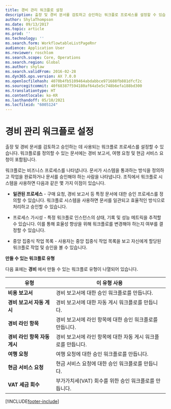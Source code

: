 ```yaml
---
title: 경비 관리 워크플로 설정
description: 출장 및 경비 문서를 검토하고 승인하는 워크플로 프로세스를 설정할 수 있습니다.
author: ShylaThompson
ms.date: 09/13/2017
ms.topic: article
ms.prod: ''
ms.technology: ''
ms.search.form: WorkflowtableListPageRnr
audience: Application User
ms.reviewer: roschlom
ms.search.scope: Core, Operations
ms.search.region: Global
ms.author: shylaw
ms.search.validFrom: 2016-02-28
ms.dyn365.ops.version: AX 7.0.0
ms.openlocfilehash: 4070b4fb5109464abdabbce971688fb881dfcf2c
ms.sourcegitcommit: 40f68387f594180af64a5e5c748b6efa188bd300
ms.translationtype: HT
ms.contentlocale: ko-KR
ms.lasthandoff: 05/10/2021
ms.locfileid: "6005124"
---
```

# <a name="set-up-expense-management-workflows"></a>경비 관리 워크플로 설정

출장 및 경비 문서를 검토하고 승인하는 데 사용되는 워크플로 프로세스를 설정할 수 있습니다. 워크플로를 정의할 수 있는 문서에는 경비 보고서, 여행 요청 및 현금 서비스 요청이 포함됩니다.

워크플로는 비즈니스 프로세스를 나타냅니다. 문서가 시스템을 통과하는 방식을 정의하고 작업을 완료하거나 문서를 승인해야 하는 사람을 나타냅니다. 조직에서 워크플로 시스템을 사용하면 다음과 같은 몇 가지 이점이 있습니다.

-   **일관된 프로세스** - 구매 요청, 경비 보고서 등 특정 문서에 대한 승인 프로세스를 정의할 수 있습니다. 워크플로 시스템을 사용하면 문서를 일관되고 효율적인 방식으로 처리하고 승인할 수 있습니다.

-   프로세스 가시성 - 특정 워크플로 인스턴스의 상태, 기록 및 성능 메트릭을 추적할 수 있습니다. 이를 통해 효율성 향상을 위해 워크플로를 변경해야 하는지 여부를 결정할 수 있습니다.

-   중앙 집중식 작업 목록 - 사용자는 중앙 집중식 작업 목록을 보고 자신에게 할당된 워크플로 작업 및 승인을 볼 수 있습니다. 

**만들 수 있는 워크플로 유형**

다음 표에는 **경비** 에서 만들 수 있는 워크플로 유형이 나열되어 있습니다.


|              <strong>유형</strong>              |                   <strong>이 유형 사용</strong>                   |
|-------------------------------------------------|-----------------------------------------------------------------------|
|         <strong>비용 보고서</strong>         |            경비 보고서에 대한 승인 워크플로를 만듭니다.             |
|  <strong>경비 보고서 자동 게시</strong>   |        경비 보고서에 대한 자동 게시 워크플로를 만듭니다.        |
|       <strong>경비 라인 항목</strong>        |     경비 보고서에 라인 항목에 대한 승인 워크플로를 만듭니다.      |
| <strong>경비 라인 항목 자동 게시</strong> | 경비 보고서에 라인 항목에 대한 자동 게시 워크플로를 만듭니다. |
|       <strong>여행 요청</strong>       |          여행 요청에 대한 승인 워크플로를 만듭니다.           |
|      <strong>현금 서비스 요청</strong>      |         현금 서비스 요청에 대한 승인 워크플로를 만듭니다.          |
|        <strong>VAT 세금 회수</strong>        | 부가가치세(VAT) 회수를 위한 승인 워크플로를 만듭니다.  |



[!INCLUDE[footer-include](../includes/footer-banner.md)]